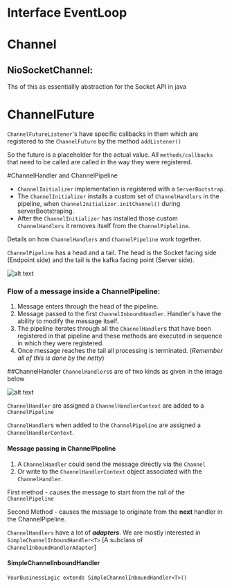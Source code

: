 # Interface EventLoop

# Channel
## NioSocketChannel: 
Ths of this as essentiallly abstraction for the Socket API in java


# ChannelFuture
`ChannelFutureListener`'s have specific callbacks in them which are registered to the `ChannelFuture` by the method `addListener()`

So the future is a placeholder for the actual value. All `methods/callbacks` that need to be called are called in the way they were registered.


#ChannelHandler and ChannelPipeline

* `ChannelInitializer` implementation is registered with a `ServerBootstrap`.
* The `ChannelInitializer` installs a custom set of `ChannelHandlers` in the pipeline, when `ChannelInitializer.initChannel()`  during serverBootstraping.
* After the `ChannelInitializer` has installed those custom `ChannelHandlers` it removes itself from the `ChannelPipleline`.

Details on how `ChannelHandlers` and `ChannelPipeline` work together. 

`ChannelPipeline` has a 
head and a tail. The head is the Socket facing side (Endpoint side) and the tail is the kafka facing point (Server side). 

![alt text](file:///Users/dhawangayash/Desktop/netty.png "hello world")

### Flow of a message inside a ChannelPipeline:
1. Message enters through the head of the pipeline. 
2. Message passed to the first `ChannelInboundHandler`. Handler's have the ability to modify the message itself. 
3. The pipeline iterates through all the `ChannelHandler`s that have been registered in that pipeline and these methods are executed in sequence in which they were registered.
4. Once message reaches the tail all processing is terminated. (*Remember all of this is done by the netty*)


##ChannelHandler
`ChannelHandlers`s are of two kinds as given in the image below

![alt text](file:///Users/dhawangayash/Desktop/Netty_ChannelHandlers.png "ChannelHandlers")


`ChannelHandler` are assigned a `ChannelHandlerContext`  are added to a `ChannelPipeline` 

`ChannelHandler`s when added to the `ChannelPipeline` are assigned a `ChannelHandlerContext`.

#### Message passing in ChannelPipeline
1. A `ChannelHandler` could send the message directly via the `Channel` 
2. Or write to the `ChannelHandlerContext` object associated with the `ChannelHandler`.


First method - causes the message to start from the *tail* of the `ChannelPipeline`  

Second Method - causes the message to originate from the **next** handler in the ChannelPipeline.

`ChannelHandlers` have a lot of **_adapters_**. We are mostly interested in `SimpleChannelInboundHandler<T>` [A subclass of `ChannelInboundHandlerAdapter`]

#### SimpleChannelInboundHandler
```
YourBusinessLogic extends SimpleChannelInboundHandler<T>()
```




